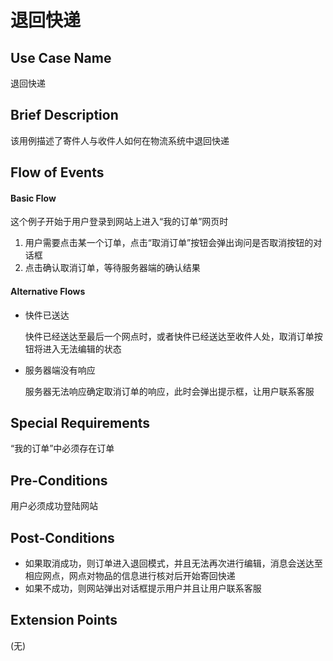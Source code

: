 退回快递
========

## Use Case Name

退回快递

## Brief Description

该用例描述了寄件人与收件人如何在物流系统中退回快递

## Flow of Events

#### Basic Flow

这个例子开始于用户登录到网站上进入“我的订单”网页时

1. 用户需要点击某一个订单，点击“取消订单”按钮会弹出询问是否取消按钮的对话框
2. 点击确认取消订单，等待服务器端的确认结果

#### Alternative Flows

- 快件已送达

	快件已经送达至最后一个网点时，或者快件已经送达至收件人处，取消订单按钮将进入无法编辑的状态

- 服务器端没有响应

	服务器无法响应确定取消订单的响应，此时会弹出提示框，让用户联系客服

## Special Requirements

“我的订单”中必须存在订单

## Pre-Conditions

用户必须成功登陆网站

## Post-Conditions

- 如果取消成功，则订单进入退回模式，并且无法再次进行编辑，消息会送达至相应网点，网点对物品的信息进行核对后开始寄回快递
- 如果不成功，则网站弹出对话框提示用户并且让用户联系客服

## Extension Points

(无)
